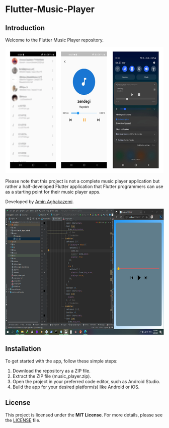 # Flutter-Music-Player

## Introduction

Welcome to the Flutter Music Player repository.

<p align="center">
  <img src="image2.jpg" height="400px" alt="App Screenshot">
</p>

Please note that this project is not a complete music player application but rather a half-developed Flutter application that Flutter programmers can use as a starting point for their music player apps.

Developed by [Amin Aghakazemi](https://aminakazemi.info).


<p align="center">
  <img src="image1.png" height="400px" alt="App Screenshot">
</p>


## Installation

To get started with the app, follow these simple steps:

1. Download the repository as a ZIP file.
2. Extract the ZIP file (music_player.zip).
3. Open the project in your preferred code editor, such as Android Studio.
4. Build the app for your desired platform(s) like Android or iOS.

## License

This project is licensed under the **MIT License**. For more details, please see the [LICENSE](https://github.com/Amin-Aghakazemi/Flutter-Music-Player/blob/main/LICENSE.txt) file.
